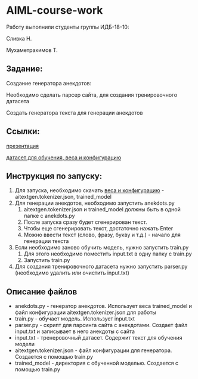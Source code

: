 # AIML-course-work

Работу выполнили студенты группы ИДБ-18-10:

Сливка Н.

Мухаметрахимов Т.


## Задание:

Создание генератора анекдотов:

Необходимо сделать парсер сайта, для создания тренировочного датасета

Создать генератора текста для генерации анекдотов

## Ссылки:

[презентация]()

[датасет для обучения, веса и конфигурацию](https://drive.google.com/drive/folders/1MhYcqAxOw5fUtqXMdgbhmbvfhfTNzBfF?usp=sharing)

## Инструкция по запуску:
1. Для запуска, необходимо скачать [веса и конфигурацию](https://drive.google.com/drive/folders/1MhYcqAxOw5fUtqXMdgbhmbvfhfTNzBfF?usp=sharing) - aitextgen.tokenizer.json, trained_model
3. Для генерации анекдотов, необходимо запустить anekdots.py
    1. aitextgen.tokenizer.json и trained_model должны быть в одной папке с anekdots.py
    1. После запуска сразу будет сгенерирован текст.
    2. Чтобы еще сгенерировать текст, достаточно нажать Enter
    3. Можно ввести текст (слово, фразу, букву и т.д.) - начало для генерации текста
4. Если необходимо заново обучить модель, нужно запустить train.py
    1. Для этого необходимо поместить input.txt в одну папку с train.py
    6. Запустить train.py
6. Для создания тренировочного датасета нужно запустить parser.py (необходимо удалить или очистить input.txt)

## Описание файлов
* anekdots.py - генератор анекдотов. Использует веса trained_model и файл конфигурации aitextgen.tokenizer.json для работы
* train.py - обучает модель. Использует input.txt
* parser.py - скрипт для парсинга сайта с анекдотами. Создает файл input.txt и записывает в него анекдоты с сайта
* input.txt - тренеровочный датасет. Содержит текст для обучения модели
* aitextgen.tokenizer.json - файл конфигурации для генератора. Создается с помощью train.py
* trained_model - директория с обученной моделью. Создается с помощью train.py
